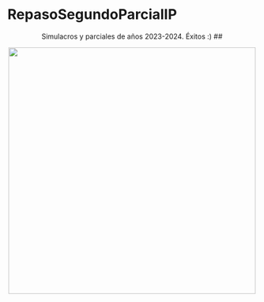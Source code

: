 # RepasoSegundoParcialIP

<p align="center">
Simulacros y parciales de años 2023-2024. Éxitos :)
##

<p align="center">
  <img src="https://i.pinimg.com/originals/1c/88/6c/1c886ca48eac0cb4afd0f0490d995d06.gif" align="center" width="500">
</p>

##
